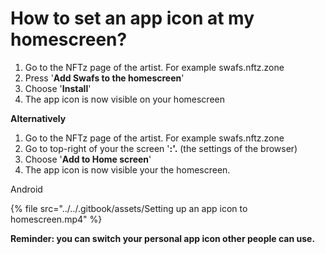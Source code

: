 # How to set an app icon at my homescreen?

1. Go to the NFTz page of the artist. For example swafs.nftz.zone
2. Press '**Add Swafs to the homescreen**'
3. Choose '**Install**'&#x20;
4. The app icon is now visible on your homescreen

**Alternatively**

1. Go to the NFTz page of the artist. For example swafs.nftz.zone
2. Go to top-right of your the screen '**:'.** (the settings of the browser)
3. &#x20;Choose '**Add to Home screen**'
4. The app icon is now visible your the homescreen.



Android

{% file src="../../.gitbook/assets/Setting up an app icon to homescreen.mp4" %}

**Reminder: you can switch your personal app icon other people can use.**&#x20;
